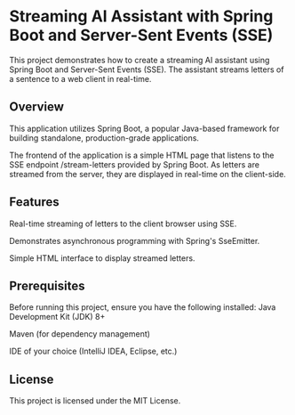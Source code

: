# Streaming AI Assistant with Spring Boot and Server-Sent Events (SSE)

This project demonstrates how to create a streaming AI assistant using Spring Boot and Server-Sent Events (SSE). The assistant streams letters of a sentence to a web client in real-time.


## Overview

This application utilizes Spring Boot, a popular Java-based framework for building standalone, production-grade applications.

The frontend of the application is a simple HTML page that listens to the SSE endpoint /stream-letters provided by Spring Boot. As letters are streamed from the server, they are displayed in real-time on the client-side.


## Features

Real-time streaming of letters to the client browser using SSE.

Demonstrates asynchronous programming with Spring's SseEmitter.

Simple HTML interface to display streamed letters.


## Prerequisites

Before running this project, ensure you have the following installed:
Java Development Kit (JDK) 8+

Maven (for dependency management)

IDE of your choice (IntelliJ IDEA, Eclipse, etc.)


## License

This project is licensed under the MIT License.
